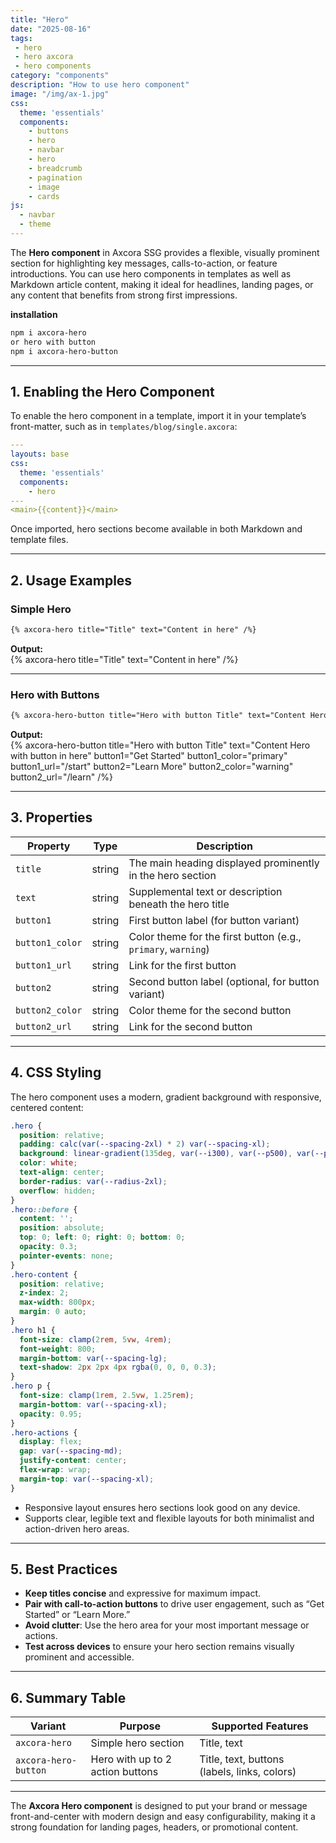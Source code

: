 ```yaml
---
title: "Hero"
date: "2025-08-16"
tags: 
 - hero
 - hero axcora
 - hero components
category: "components"
description: "How to use hero component"
image: "/img/ax-1.jpg"
css:
  theme: 'essentials'
  components:
    - buttons
    - hero
    - navbar
    - hero
    - breadcrumb
    - pagination
    - image
    - cards
js:
  - navbar
  - theme
---
```

The **Hero component** in Axcora SSG provides a flexible, visually prominent section for highlighting key messages, calls-to-action, or feature introductions. You can use hero components in templates as well as Markdown article content, making it ideal for headlines, landing pages, or any content that benefits from strong first impressions.

**installation**

```bash
npm i axcora-hero
or hero with button
npm i axcora-hero-button
```

---

## 1. Enabling the Hero Component

To enable the hero component in a template, import it in your template’s front-matter, such as in `templates/blog/single.axcora`:

```yaml
---
layouts: base
css:
  theme: 'essentials'
  components:
    - hero
---
<main>{{content}}</main>
```

Once imported, hero sections become available in both Markdown and template files.

---

## 2. Usage Examples

### Simple Hero

```markdown
{% axcora-hero title="Title" text="Content in here" /%}
```
**Output:**  
{% axcora-hero title="Title" text="Content in here" /%}

---

### Hero with Buttons

```markdown
{% axcora-hero-button title="Hero with button Title" text="Content Hero with button in here" button1="Get Started" button1_color="primary" button1_url="/start" button2="Learn More" button2_color="warning" button2_url="/learn" /%}
```
**Output:**  
{% axcora-hero-button title="Hero with button Title" text="Content Hero with button in here" button1="Get Started" button1_color="primary" button1_url="/start" button2="Learn More" button2_color="warning" button2_url="/learn" /%}

---

## 3. Properties

| Property          | Type   | Description                                                                  |
|-------------------|--------|------------------------------------------------------------------------------|
| `title`           | string | The main heading displayed prominently in the hero section                   |
| `text`            | string | Supplemental text or description beneath the hero title                      |
| `button1`         | string | First button label (for button variant)                                      |
| `button1_color`   | string | Color theme for the first button (e.g., `primary`, `warning`)                |
| `button1_url`     | string | Link for the first button                                                    |
| `button2`         | string | Second button label (optional, for button variant)                           |
| `button2_color`   | string | Color theme for the second button                                            |
| `button2_url`     | string | Link for the second button                                                   |

---

## 4. CSS Styling

The hero component uses a modern, gradient background with responsive, centered content:

```css
.hero {
  position: relative;
  padding: calc(var(--spacing-2xl) * 2) var(--spacing-xl);
  background: linear-gradient(135deg, var(--i300), var(--p500), var(--p700));
  color: white;
  text-align: center;
  border-radius: var(--radius-2xl);
  overflow: hidden;
}
.hero::before {
  content: '';
  position: absolute;
  top: 0; left: 0; right: 0; bottom: 0;
  opacity: 0.3;
  pointer-events: none;
}
.hero-content {
  position: relative;
  z-index: 2;
  max-width: 800px;
  margin: 0 auto;
}
.hero h1 {
  font-size: clamp(2rem, 5vw, 4rem);
  font-weight: 800;
  margin-bottom: var(--spacing-lg);
  text-shadow: 2px 2px 4px rgba(0, 0, 0, 0.3);
}
.hero p {
  font-size: clamp(1rem, 2.5vw, 1.25rem);
  margin-bottom: var(--spacing-xl);
  opacity: 0.95;
}
.hero-actions {
  display: flex;
  gap: var(--spacing-md);
  justify-content: center;
  flex-wrap: wrap;
  margin-top: var(--spacing-xl);
}
```

- Responsive layout ensures hero sections look good on any device.
- Supports clear, legible text and flexible layouts for both minimalist and action-driven hero areas.

---

## 5. Best Practices

- **Keep titles concise** and expressive for maximum impact.
- **Pair with call-to-action buttons** to drive user engagement, such as “Get Started” or “Learn More.”
- **Avoid clutter**: Use the hero area for your most important message or actions.
- **Test across devices** to ensure your hero section remains visually prominent and accessible.

---

## 6. Summary Table

| Variant             | Purpose                              | Supported Features                  |
|---------------------|--------------------------------------|-------------------------------------|
| `axcora-hero`       | Simple hero section                  | Title, text                         |
| `axcora-hero-button`| Hero with up to 2 action buttons     | Title, text, buttons (labels, links, colors) |

---

The **Axcora Hero component** is designed to put your brand or message front-and-center with modern design and easy configurability, making it a strong foundation for landing pages, headers, or promotional content.